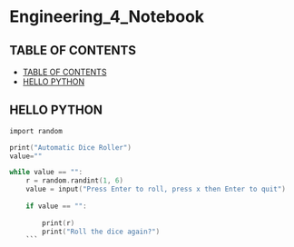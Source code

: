 # Engineering_4_Notebook

## TABLE OF CONTENTS
* [TABLE OF CONTENTS](#TABLE-OF-CONTENTS)
* [HELLO PYTHON](#HELLO-PYTHON)

## HELLO PYTHON
```C
import random

print("Automatic Dice Roller")
value=""

while value == "":
    r = random.randint(1, 6)
    value = input("Press Enter to roll, press x then Enter to quit")
    
    if value == "":
        
        print(r)
        print("Roll the dice again?")
    ```
